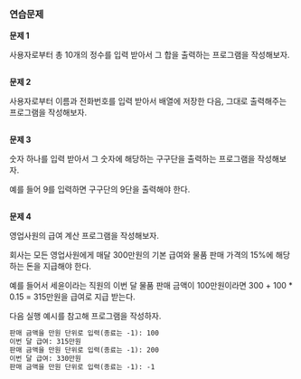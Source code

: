 ### 연습문제



**문제 1**

사용자로부터 총 10개의 정수를 입력 받아서 그 합을 출력하는 프로그램을 작성해보자.

```c++
```



**문제 2**

사용자로부터 이름과 전화번호를 입력 받아서 배열에 저장한 다음, 그대로 출력해주는 프로그램을 작성해보자.

```c++
```



**문제 3**

숫자 하나를 입력 받아서 그 숫자에 해당하는 구구단을 출력하는 프로그램을 작성해보자.

예를 들어 9를 입력하면 구구단의 9단을 출력해야 한다.

```c++
```



**문제 4**

영업사원의 급여 계산 프로그램을 작성해보자.

회사는 모든 영업사원에게 매달 300만원의 기본 급여와 물품 판매 가격의 15%에 해당하는 돈을 지급해야 한다.

예를 들어서 세윤이라는 직원의 이번 달 물품 판매 금액이 100만원이라면 300 + 100 * 0.15 = 315만원을 급여로 지급 받는다.

다음 실행 예시를 참고해 프로그램을 작성하자.

```markdown
판매 금액을 만원 단위로 입력(종료는 -1): 100
이번 달 급여: 315만원
판매 금액을 만원 단위로 입력(종료는 -1): 200
이번 달 급여: 330만원
판매 금액을 만원 단위로 입력(종료는 -1): -1
```

```c++
```

